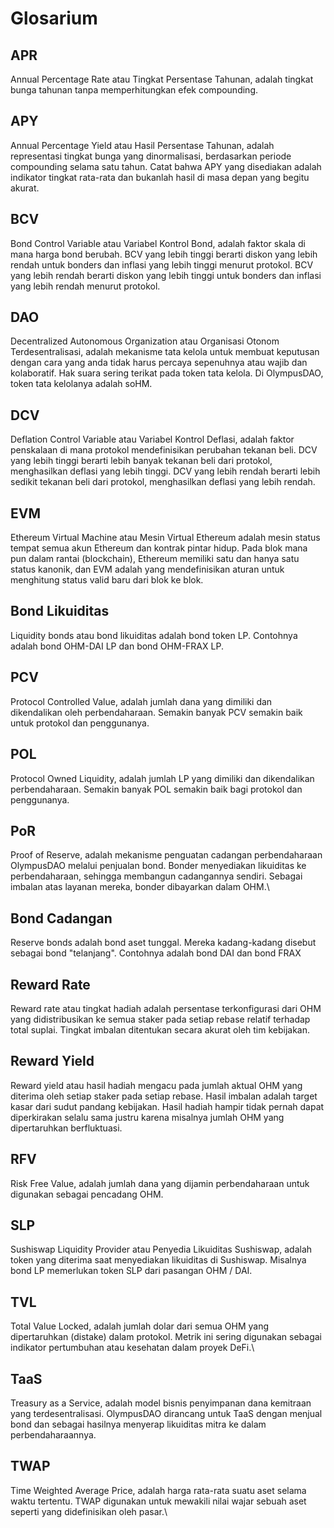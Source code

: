 # Glosarium

## APR

Annual Percentage Rate atau Tingkat Persentase Tahunan, adalah tingkat bunga tahunan tanpa memperhitungkan efek compounding.

## APY

Annual Percentage Yield atau Hasil Persentase Tahunan, adalah representasi tingkat bunga yang dinormalisasi, berdasarkan periode compounding selama satu tahun. Catat bahwa APY yang disediakan adalah indikator tingkat rata-rata dan bukanlah hasil di masa depan yang begitu akurat.

## BCV

Bond Control Variable atau Variabel Kontrol Bond, adalah faktor skala di mana harga bond berubah. BCV yang lebih tinggi berarti diskon yang lebih rendah untuk bonders dan inflasi yang lebih tinggi menurut protokol. BCV yang lebih rendah berarti diskon yang lebih tinggi untuk bonders dan inflasi yang lebih rendah menurut protokol.

## DAO

Decentralized Autonomous Organization atau Organisasi Otonom Terdesentralisasi, adalah mekanisme tata kelola untuk membuat keputusan dengan cara yang anda tidak harus percaya sepenuhnya atau wajib dan kolaboratif. Hak suara sering terikat pada token tata kelola. Di OlympusDAO, token tata kelolanya adalah soHM.

## DCV

Deflation Control Variable atau Variabel Kontrol Deflasi, adalah faktor penskalaan di mana protokol mendefinisikan perubahan tekanan beli. DCV yang lebih tinggi berarti lebih banyak tekanan beli dari protokol, menghasilkan deflasi yang lebih tinggi. DCV yang lebih rendah berarti lebih sedikit tekanan beli dari protokol, menghasilkan deflasi yang lebih rendah.

## EVM

Ethereum Virtual Machine atau Mesin Virtual Ethereum adalah mesin status tempat semua akun Ethereum dan kontrak pintar hidup. Pada blok mana pun dalam rantai (blockchain), Ethereum memiliki satu dan hanya satu status kanonik, dan EVM adalah yang mendefinisikan aturan untuk menghitung status valid baru dari blok ke blok.

## Bond Likuiditas&#x20;

Liquidity bonds atau bond likuiditas adalah bond token LP. Contohnya adalah bond OHM-DAI LP dan bond OHM-FRAX LP.

## PCV

Protocol Controlled Value, adalah jumlah dana yang dimiliki dan dikendalikan oleh perbendaharaan. Semakin banyak PCV semakin baik untuk protokol dan penggunanya.

## POL

Protocol Owned Liquidity, adalah jumlah LP yang dimiliki dan dikendalikan perbendaharaan. Semakin banyak POL semakin baik bagi protokol dan penggunanya.

## PoR

Proof of Reserve, adalah mekanisme penguatan cadangan perbendaharaan OlympusDAO melalui penjualan bond. Bonder menyediakan likuiditas ke perbendaharaan, sehingga membangun cadangannya sendiri. Sebagai imbalan atas layanan mereka, bonder dibayarkan dalam OHM.\


## Bond Cadangan

Reserve bonds adalah bond aset tunggal. Mereka kadang-kadang disebut sebagai bond "telanjang". Contohnya adalah bond DAI dan bond FRAX

## Reward Rate

Reward rate atau tingkat hadiah adalah persentase terkonfigurasi dari OHM yang didistribusikan ke semua staker pada setiap rebase relatif terhadap total suplai. Tingkat imbalan ditentukan secara akurat oleh tim kebijakan.

## Reward Yield

Reward yield atau hasil hadiah mengacu pada jumlah aktual OHM yang diterima oleh setiap staker pada setiap rebase. Hasil imbalan adalah target kasar dari sudut pandang kebijakan. Hasil hadiah hampir tidak pernah dapat diperkirakan selalu sama justru karena misalnya jumlah OHM yang dipertaruhkan berfluktuasi.

## RFV

Risk Free Value, adalah jumlah dana yang dijamin perbendaharaan untuk digunakan sebagai pencadang OHM.

## SLP

Sushiswap Liquidity Provider atau Penyedia Likuiditas Sushiswap, adalah token yang diterima saat menyediakan likuiditas di Sushiswap. Misalnya bond LP memerlukan token SLP dari pasangan OHM / DAI.

## TVL

Total Value Locked, adalah jumlah dolar dari semua OHM yang dipertaruhkan (distake) dalam protokol. Metrik ini sering digunakan sebagai indikator pertumbuhan atau kesehatan dalam proyek DeFi.\


## TaaS

Treasury as a Service, adalah model bisnis penyimpanan dana kemitraan yang terdesentralisasi. OlympusDAO dirancang untuk TaaS dengan menjual bond dan sebagai hasilnya menyerap likuiditas mitra ke dalam perbendaharaannya.

## TWAP

Time Weighted Average Price, adalah harga rata-rata suatu aset selama waktu tertentu. TWAP digunakan untuk mewakili nilai wajar sebuah aset seperti yang didefinisikan oleh pasar.\
